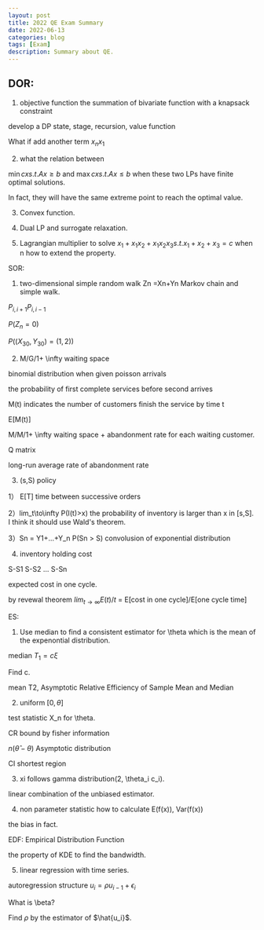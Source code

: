 ```yaml
---
layout: post
title: 2022 QE Exam Summary
date: 2022-06-13
categories: blog
tags: [Exam]
description: Summary about QE.
---
```


## DOR:

1. objective function  the summation of bivariate function with a  knapsack constraint

develop a DP state, stage, recursion, value function

What if add another term $x_n x_1$

2. what the relation between 

$\min cx s.t. Ax \geq b$ and $\max cx  s.t. Ax \leq b$  when these two LPs have finite optimal solutions.

In fact, they will have the same extreme point to reach the optimal value.

3.  Convex function.

4. Dual LP and surrogate relaxation.

5. Lagrangian multiplier to solve $x_1+ x_1x_2 + x_1x_2x_3 s.t.  x_1+x_2+x_3=c$  when n how to extend the property.


SOR:

1. two-dimensional simple random walk
Zn =Xn+Yn  Markov chain and simple walk.

$P_{i,i+1}   P_{i,i-1}$

$P(Z_n=0)$

$P((X_30, Y_30)=(1,2))$

2. M/G/1+ \infty waiting space

binomial distribution when given poisson arrivals

the probability of first complete services before second arrives

M(t) indicates the number of customers finish the service by time t

E[M(t)]

M/M/1+ \infty waiting space + abandonment rate for each waiting customer.

Q matrix

long-run average rate of abandonment rate

3. (s,S) policy


1） E[T] time between successive orders

2）lim_t\to\infty P(I(t)>x) the probability of inventory is larger than x in [s,S]. I think it should use Wald's theorem.

3）Sn = Y1+...+Y_n
P(Sn > S)  convolusion of exponential distribution

4) inventory holding cost

S-S1 S-S2 ...  S-Sn

expected cost in one cycle.

by revewal theorem $lim_{t\to\infty} E(t)/t$ = E[cost in one cycle]/E[one cycle time]


ES:

1. Use median to find a consistent estimator for \theta which is the mean of the expenontial distribution.

median $T_1 = c \xi$   

Find c.

mean T2, Asymptotic Relative Efficiency of Sample Mean and Median

2. uniform $[0,\theta]$

test statistic X_n for \theta. 

CR bound by fisher information 

$n(\hat{\theta} - \theta)$ Asymptotic distribution

CI shortest region

3. xi follows gamma distribution(2, \theta_i c_i).  

linear combination of the unbiased estimator.

4. non parameter statistic  how to calculate E(f(x)), Var(f(x))

the bias in fact.

EDF: Empirical Distribution Function

the property of KDE to find the bandwidth.

5. linear regression with time series.

autoregression structure  $u_i = \rho u_{i-1} + \epsilon_i$

What is \beta?

Find $\rho$ by the estimator of $\hat{u_i}$.

